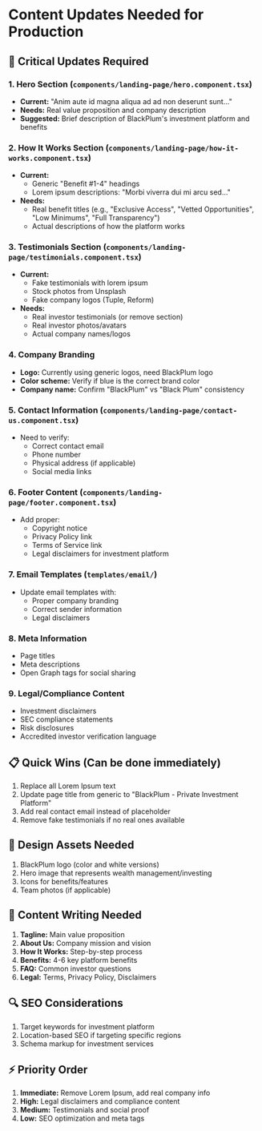 # Content Updates Needed for Production

## 🚨 Critical Updates Required

### 1. **Hero Section** (`components/landing-page/hero.component.tsx`)
- **Current:** "Anim aute id magna aliqua ad ad non deserunt sunt..."
- **Needs:** Real value proposition and company description
- **Suggested:** Brief description of BlackPlum's investment platform and benefits

### 2. **How It Works Section** (`components/landing-page/how-it-works.component.tsx`)
- **Current:** 
  - Generic "Benefit #1-4" headings
  - Lorem ipsum descriptions: "Morbi viverra dui mi arcu sed..."
- **Needs:** 
  - Real benefit titles (e.g., "Exclusive Access", "Vetted Opportunities", "Low Minimums", "Full Transparency")
  - Actual descriptions of how the platform works

### 3. **Testimonials Section** (`components/landing-page/testimonials.component.tsx`)
- **Current:** 
  - Fake testimonials with lorem ipsum
  - Stock photos from Unsplash
  - Fake company logos (Tuple, Reform)
- **Needs:** 
  - Real investor testimonials (or remove section)
  - Real investor photos/avatars
  - Actual company names/logos

### 4. **Company Branding**
- **Logo:** Currently using generic logos, need BlackPlum logo
- **Color scheme:** Verify if blue is the correct brand color
- **Company name:** Confirm "BlackPlum" vs "Black Plum" consistency

### 5. **Contact Information** (`components/landing-page/contact-us.component.tsx`)
- Need to verify:
  - Correct contact email
  - Phone number
  - Physical address (if applicable)
  - Social media links

### 6. **Footer Content** (`components/landing-page/footer.component.tsx`)
- Add proper:
  - Copyright notice
  - Privacy Policy link
  - Terms of Service link
  - Legal disclaimers for investment platform

### 7. **Email Templates** (`templates/email/`)
- Update email templates with:
  - Proper company branding
  - Correct sender information
  - Legal disclaimers

### 8. **Meta Information**
- Page titles
- Meta descriptions
- Open Graph tags for social sharing

### 9. **Legal/Compliance Content**
- Investment disclaimers
- SEC compliance statements
- Risk disclosures
- Accredited investor verification language

## 📋 Quick Wins (Can be done immediately)

1. Replace all Lorem Ipsum text
2. Update page title from generic to "BlackPlum - Private Investment Platform"
3. Add real contact email instead of placeholder
4. Remove fake testimonials if no real ones available

## 🎨 Design Assets Needed

1. BlackPlum logo (color and white versions)
2. Hero image that represents wealth management/investing
3. Icons for benefits/features
4. Team photos (if applicable)

## 📝 Content Writing Needed

1. **Tagline:** Main value proposition
2. **About Us:** Company mission and vision
3. **How It Works:** Step-by-step process
4. **Benefits:** 4-6 key platform benefits
5. **FAQ:** Common investor questions
6. **Legal:** Terms, Privacy Policy, Disclaimers

## 🔍 SEO Considerations

1. Target keywords for investment platform
2. Location-based SEO if targeting specific regions
3. Schema markup for investment services

## ⚡ Priority Order

1. **Immediate:** Remove Lorem Ipsum, add real company info
2. **High:** Legal disclaimers and compliance content
3. **Medium:** Testimonials and social proof
4. **Low:** SEO optimization and meta tags 